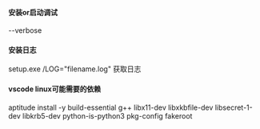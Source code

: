 #### 安装or启动调试
--verbose

#### 安装日志
setup.exe /LOG="filename.log"
获取日志

#### vscode linux可能需要的依赖
aptitude install -y build-essential g++ libx11-dev libxkbfile-dev libsecret-1-dev libkrb5-dev python-is-python3 pkg-config fakeroot
